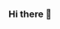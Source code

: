 ### Hi there 👋

<!--
**neil-137/neil-137** is a ✨ _special_ ✨ repository because its `README.md` (this file) appears on your GitHub profile.

Here are some ideas to get you started:

- 🔭 I’m currently working on learning the foundations of CS with Racket
- 🌱 I’m currently learning computer science at Northeastern University
- 👯 I’m looking to collaborate on bigger programming projects
- 💬 Ask me about CS and I'll do my best to answer
- 😄 Pronouns: He/Him/His
- ⚡ Fun fact: I can play the piano

-->
